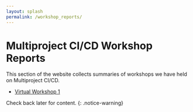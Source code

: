 ```yaml
---
layout: splash
permalink: /workshop_reports/
---
```


# Multiproject CI/CD Workshop Reports

This section of the website collects summaries of workshops we have held on
Multiproject CI/CD.

- [Virtual Workshop 1](/workshop_reports/virtual_workshop1/)

Check back later for content.
{: .notice-warning}